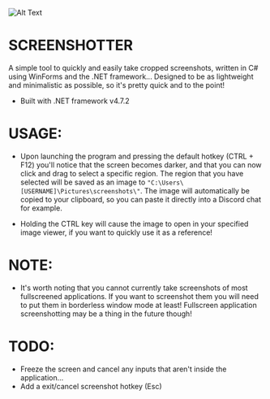 ![Alt Text](https://media.giphy.com/media/hES9wSnCaL2vcWp4QH/giphy.gif)

# SCREENSHOTTER
A simple tool to quickly and easily take cropped screenshots, written in C# using WinForms and the .NET framework...
Designed to be as lightweight and minimalistic as possible, so it's pretty quick and to the point!

* Built with .NET framework v4.7.2

# USAGE:
* Upon launching the program and pressing the default hotkey (CTRL + F12) you'll notice that the screen becomes darker, and that you can now click and drag to select a specific region.
The region that you have selected will be saved as an image to `"C:\Users\[USERNAME]\Pictures\screenshots\"`. The image will automatically be copied
to your clipboard, so you can paste it directly into a Discord chat for example.

* Holding the CTRL key will cause the image to open in your specified image viewer, if you want to quickly use it as a reference!

# NOTE:
* It's worth noting that you cannot currently take screenshots of most fullscreened applications. If you want to screenshot them you will need to
put them in borderless window mode at least! Fullscreen application screenshotting may be a thing in the future though!

# TODO:
* Freeze the screen and cancel any inputs that aren't inside the application...
* Add a exit/cancel screenshot hotkey (Esc)

